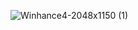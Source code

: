 ![Winhance4-2048x1150 (1)](https://github.com/user-attachments/assets/34d21ce2-9d13-4fed-8ba4-c9bd4a9cccfb)
